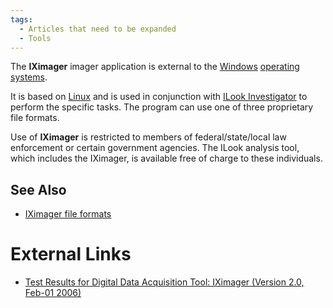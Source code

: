 ```yaml
---
tags:
  - Articles that need to be expanded
  - Tools
---
```

The **IXimager** imager application is external to the [Windows](windows.md)
[operating systems](operating_system.md).

It is based on [Linux](linux.md) and is used in conjunction with
[ILook Investigator](ilook.md) to perform the specific tasks. The program can
use one of three proprietary file formats.

Use of **IXimager** is restricted to members of federal/state/local law
enforcement or certain government agencies. The ILook analysis tool,
which includes the IXimager, is available free of charge to these
individuals.

## See Also

* [IXimager file formats](iximager_file_formats.md)

# External Links

* [Test Results for Digital Data Acquisition Tool: IXimager (Version 2.0, Feb-01 2006)](https://www.ojp.gov/pdffiles1/nij/217678.pdf)
